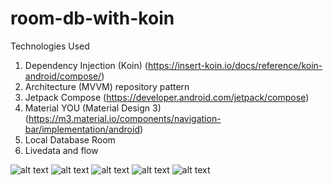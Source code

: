 # room-db-with-koin
Technologies Used
1. Dependency Injection (Koin) (https://insert-koin.io/docs/reference/koin-android/compose/)
2. Architecture (MVVM) repository pattern
3. Jetpack Compose (https://developer.android.com/jetpack/compose)
4. Material YOU (Material Design 3) (https://m3.material.io/components/navigation-bar/implementation/android)
5. Local Database Room
6. Livedata and flow


![alt text](https://github.com/ghaleprachan/room-db-with-koin/blob/main/imgs/delete_dialog.jpg?raw=true)      ![alt text](https://github.com/ghaleprachan/room-db-with-koin/blob/main/imgs/home.jpg?raw=true)      ![alt text](https://github.com/ghaleprachan/room-db-with-koin/blob/main/imgs/user_list.jpg?raw=true) ![alt text](https://github.com/ghaleprachan/room-db-with-koin/blob/main/imgs/fav_list.jpg?raw=true)  ![alt text](https://github.com/ghaleprachan/room-db-with-koin/blob/main/imgs/no_data_ui.jpg?raw=true) 
